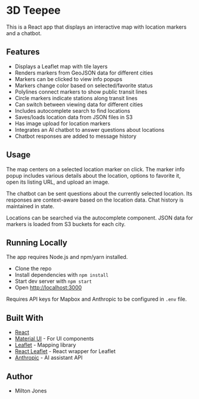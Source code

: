 # 3D Teepee

This is a React app that displays an interactive map with location markers and a chatbot.

## Features

- Displays a Leaflet map with tile layers
- Renders markers from GeoJSON data for different cities
- Markers can be clicked to view info popups
- Markers change color based on selected/favorite status
- Polylines connect markers to show public transit lines 
- Circle markers indicate stations along transit lines
- Can switch between viewing data for different cities
- Includes autocomplete search to find locations
- Saves/loads location data from JSON files in S3
- Has image upload for location markers
- Integrates an AI chatbot to answer questions about locations
- Chatbot responses are added to message history

## Usage

The map centers on a selected location marker on click. The marker info popup includes various details about the location, options to favorite it, open its listing URL, and upload an image.

The chatbot can be sent questions about the currently selected location. Its responses are context-aware based on the location data. Chat history is maintained in state.

Locations can be searched via the autocomplete component. JSON data for markers is loaded from S3 buckets for each city.

## Running Locally

The app requires Node.js and npm/yarn installed.

- Clone the repo
- Install dependencies with `npm install` 
- Start dev server with `npm start`
- Open [http://localhost:3000](http://localhost:3000)

Requires API keys for Mapbox and Anthropic to be configured in `.env` file.

## Built With

- [React](https://reactjs.org/) 
- [Material UI](https://mui.com/) - For UI components
- [Leaflet](https://leafletjs.com/) - Mapping library
- [React Leaflet](https://react-leaflet.js.org/) - React wrapper for Leaflet
- [Anthropic](https://www.anthropic.com/) - AI assistant API

## Author

- Milton Jones
 